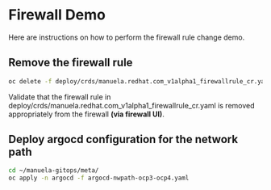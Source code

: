 # Firewall Demo
Here are instructions on how to perform the firewall rule change demo.

## Remove the firewall rule
```bash
oc delete -f deploy/crds/manuela.redhat.com_v1alpha1_firewallrule_cr.yaml
```
Validate that the firewall rule in deploy/crds/manuela.redhat.com_v1alpha1_firewallrule_cr.yaml is removed appropriately from the firewall **(via firewall UI)**.

## Deploy argocd configuration for the network path
```bash
cd ~/manuela-gitops/meta/
oc apply -n argocd -f argocd-nwpath-ocp3-ocp4.yaml
```
